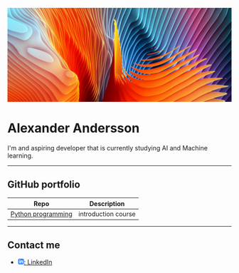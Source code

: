 ![Header image](assets/thead.jpg)


# Alexander Andersson

I'm and aspiring developer that is currently studying AI and Machine learning.


---

## GitHub portfolio

| Repo                           | Description                        |
| ------------------------------ | ---------------------------------- |
| [Python programming][pytprog]  | introduction course                |


<!-- | [Programmering 1][prog1]           | first programming course (gymnasiet)   | -->

[pytprog]: https://github.com/Rufshod/Python-Alexander-Andersson.git
 

---

## Contact me

- [![linkedIn icon](assets/linkedIn-icon.png): LinkedIn][linkedin]

[linkedin]: https://www.linkedin.com/in/alexander-andersson-590b4a249/
